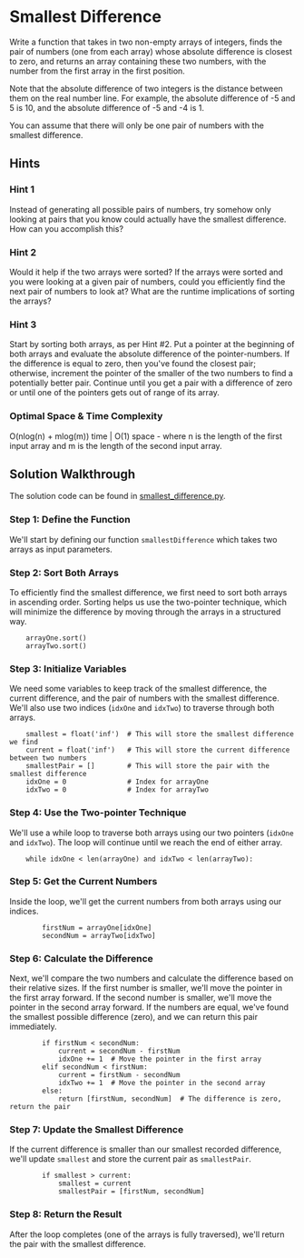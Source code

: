 # Smallest Difference

Write a function that takes in two non-empty arrays of integers, finds the pair of numbers (one from each array) whose absolute difference is closest to zero, and returns an array containing these two numbers, with the number from the first array in the first position.

Note that the absolute difference of two integers is the distance between them on the real number line. For example, the absolute difference of -5 and 5 is 10, and the absolute difference of -5 and -4 is 1.

You can assume that there will only be one pair of numbers with the smallest difference.

## Hints

### Hint 1
Instead of generating all possible pairs of numbers, try somehow only looking at pairs that you know could actually have the smallest difference. How can you accomplish this?

### Hint 2
Would it help if the two arrays were sorted? If the arrays were sorted and you were looking at a given pair of numbers, could you efficiently find the next pair of numbers to look at? What are the runtime implications of sorting the arrays?

### Hint 3
Start by sorting both arrays, as per Hint #2. Put a pointer at the beginning of both arrays and evaluate the absolute difference of the pointer-numbers. If the difference is equal to zero, then you've found the closest pair; otherwise, increment the pointer of the smaller of the two numbers to find a potentially better pair. Continue until you get a pair with a difference of zero or until one of the pointers gets out of range of its array.

### Optimal Space & Time Complexity
O(nlog(n) + mlog(m)) time | O(1) space - where n is the length of the first input array and m is the length of the second input array.

## Solution Walkthrough

The solution code can be found in [smallest_difference.py](https://github.com/KellzCodes/python_interview/blob/main/Data-Structures-and-Algorithms/Arrays/Medium-Array-Algorithms/Smallest-Difference/smallest_difference.py).

### Step 1: Define the Function

We'll start by defining our function `smallestDifference` which takes two arrays as input parameters.

### Step 2: Sort Both Arrays

To efficiently find the smallest difference, we first need to sort both arrays in ascending order. Sorting helps us use the two-pointer technique, which will minimize the difference by moving through the arrays in a structured way.

```
    arrayOne.sort()
    arrayTwo.sort()
```

### Step 3: Initialize Variables

We need some variables to keep track of the smallest difference, the current difference, and the pair of numbers with the smallest difference. We'll also use two indices (`idxOne` and `idxTwo`) to traverse through both arrays.

```
    smallest = float('inf')  # This will store the smallest difference we find
    current = float('inf')   # This will store the current difference between two numbers
    smallestPair = []        # This will store the pair with the smallest difference
    idxOne = 0               # Index for arrayOne
    idxTwo = 0               # Index for arrayTwo
```

### Step 4: Use the Two-pointer Technique

We'll use a while loop to traverse both arrays using our two pointers (`idxOne` and `idxTwo`). The loop will continue until we reach the end of either array.

```
    while idxOne < len(arrayOne) and idxTwo < len(arrayTwo):
```

### Step 5: Get the Current Numbers

Inside the loop, we'll get the current numbers from both arrays using our indices.

```
        firstNum = arrayOne[idxOne]
        secondNum = arrayTwo[idxTwo]
```

### Step 6: Calculate the Difference

Next, we'll compare the two numbers and calculate the difference based on their relative sizes. If the first number is smaller, we'll move the pointer in the first array forward. If the second number is smaller, we'll move the pointer in the second array forward. If the numbers are equal, we've found the smallest possible difference (zero), and we can return this pair immediately.

```
        if firstNum < secondNum:
            current = secondNum - firstNum
            idxOne += 1  # Move the pointer in the first array
        elif secondNum < firstNum:
            current = firstNum - secondNum
            idxTwo += 1  # Move the pointer in the second array
        else:
            return [firstNum, secondNum]  # The difference is zero, return the pair
```

### Step 7: Update the Smallest Difference

If the current difference is smaller than our smallest recorded difference, we'll update `smallest` and store the current pair as `smallestPair`.

```
        if smallest > current:
            smallest = current
            smallestPair = [firstNum, secondNum]
```

### Step 8: Return the Result

After the loop completes (one of the arrays is fully traversed), we'll return the pair with the smallest difference.
